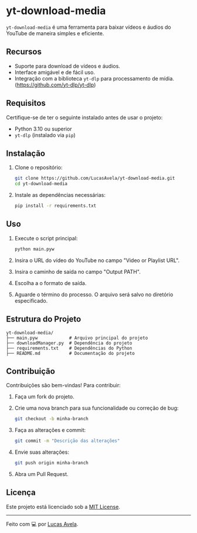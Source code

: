 # yt-download-media

`yt-download-media` é uma ferramenta para baixar vídeos e áudios do YouTube de maneira simples e eficiente.

## Recursos

- Suporte para download de vídeos e áudios.
- Interface amigável e de fácil uso.
- Integração com a biblioteca `yt-dlp` para processamento de mídia. (https://github.com/yt-dlp/yt-dlp)

## Requisitos

Certifique-se de ter o seguinte instalado antes de usar o projeto:

- Python 3.10 ou superior
- `yt-dlp` (instalado via `pip`)

## Instalação

1. Clone o repositório:

   ```bash
   git clone https://github.com/LucasAvela/yt-download-media.git
   cd yt-download-media
   ```

2. Instale as dependências necessárias:

   ```bash
   pip install -r requirements.txt
   ```

## Uso

1. Execute o script principal:

   ```bash
   python main.pyw
   ```

2. Insira o URL do vídeo do YouTube no campo "Video or Playlist URL".
3. Insira o caminho de saída no campo "Output PATH".
4. Escolha a o formato de saída.
5. Aguarde o término do processo. O arquivo será salvo no diretório especificado.

## Estrutura do Projeto

```plaintext
yt-download-media/
├── main.pyw            # Arquivo principal do projeto
├── downloadManager.py  # Dependência do projeto
├── requirements.txt    # Dependências do Python
├── README.md           # Documentação do projeto
```

## Contribuição

Contribuições são bem-vindas! Para contribuir:

1. Faça um fork do projeto.
2. Crie uma nova branch para sua funcionalidade ou correção de bug:

   ```bash
   git checkout -b minha-branch
   ```

3. Faça as alterações e commit:

   ```bash
   git commit -m "Descrição das alterações"
   ```

4. Envie suas alterações:

   ```bash
   git push origin minha-branch
   ```

5. Abra um Pull Request.

## Licença

Este projeto está licenciado sob a [MIT License](LICENSE).

---

Feito com 💻 por [Lucas Avela](https://github.com/LucasAvela).
